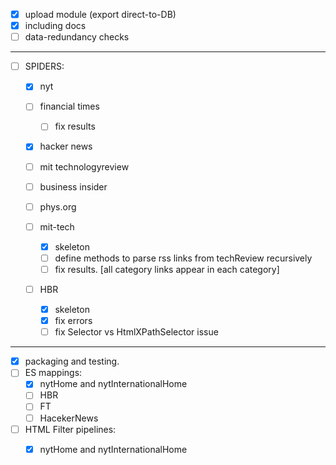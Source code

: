 - [x] upload module (export direct-to-DB)
- [x] including docs
- [ ] data-redundancy checks

***

- [ ] SPIDERS:
  - [x] nyt
  - [ ] financial times 
    - [ ] fix results
  - [x] hacker news
  - [ ] mit technologyreview
  - [ ] business insider
  - [ ] phys.org

  - [ ] mit-tech
    - [x] skeleton
    - [ ] define methods to parse rss links from techReview recursively
    - [ ] fix results. [all category links appear in each category]    

  - [ ] HBR
    - [x] skeleton
    - [x] fix errors
    - [ ] fix Selector vs HtmlXPathSelector issue

***
- [x] packaging and testing.
- [ ] ES mappings:
  - [x] nytHome and nytInternationalHome
  - [ ] HBR
  - [ ] FT
  - [ ] HacekerNews
- [ ] HTML Filter pipelines:
  - [x] nytHome and nytInternationalHome
  
